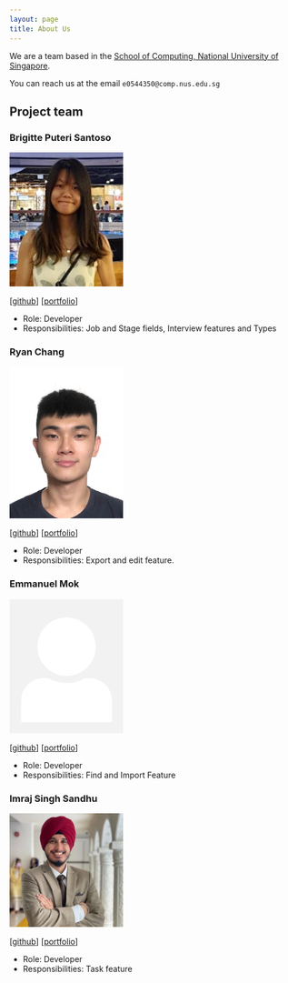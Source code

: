 ```yaml
---
layout: page
title: About Us
---
```


We are a team based in the [School of Computing, National University of Singapore](http://www.comp.nus.edu.sg).

You can reach us at the email `e0544350@comp.nus.edu.sg`

## Project team

### Brigitte Puteri Santoso


<img src="images/brigittesantoso.png" width="200px">

[[github](https://github.com/brigittesantoso)]
[[portfolio](team/brigittesantoso.md)]

* Role: Developer
* Responsibilities: Job and Stage fields, Interview features and Types

### Ryan Chang

<img src="images/rcjj98.png" width="200px">

[[github](http://github.com/rcjj98)]
[[portfolio](team/rcjj98.md)]

* Role: Developer
* Responsibilities: Export and edit feature.

### Emmanuel Mok

<img src="images/eman-kom.png" width="200px">

[[github](http://github.com/eman-kom)]
[[portfolio](team/eman-kom.md)]

* Role: Developer
* Responsibilities: Find and Import Feature

### Imraj Singh Sandhu

<img src="images/imrajsinghsandhu.png" width="200px">

[[github](http://github.com/imrajsinghsandhu)]
[[portfolio](team/imrajsinghsandhu.md)]

* Role: Developer
* Responsibilities: Task feature
